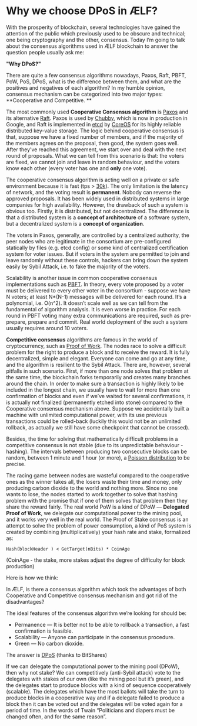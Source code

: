 # Why we choose DPoS in ÆLF?
With the prosperity of blockchain, several technologies have gained the attention of the public which previously used to be obscure and technical; one being cryptography and the other, consensus. Today I’m going to talk about the consensus algorithms used in ÆLF blockchain to answer the question people usually ask me:

**"Why DPoS?"**

There are quite a few consensus algorithms nowadays, Paxos, Raft, PBFT, PoW, PoS, DPoS, what is the difference between them, and what are the positives and negatives of each algorithm? In my humble opinion, consensus mechanism can be categorized into two major types: **Cooperative and Competitive. **

The most commonly used **Cooperative Consensus algorithm** is [Paxos](https://en.wikipedia.org/wiki/Paxos_(computer_science)) and its alternative [Raft](http://thesecretlivesofdata.com/raft/). Paxos is used by [Chubby](https://research.google.com/archive/chubby.html), which is now in production in Google, and Raft is implemented in [etcd](https://github.com/coreos/etcd) by [CoreOS](https://coreos.com/) for its highly reliable distributed key-value storage. The logic behind cooperative consensus is that, suppose we have a fixed number of members, and if the majority of the members agrees on the proposal, then good, the system goes well. After they’ve reached this agreement, we start over and deal with the next round of proposals. What we can tell from this scenario is that: the voters are fixed, we cannot join and leave in random behaviour, and the voters know each other (every voter has one and **only** one vote).

The cooperative consensus algorithm is acting well on a private or safe environment because it is fast (tps > [30k](https://github.com/coreos/etcd/blob/master/Documentation/op-guide/performance.md)). The only limitation is the latency of network, and the voting result is **permanent**. Nobody can reverse the approved proposals. It has been widely used in distributed systems in large companies for high availability. However, the drawback of such a system is obvious too. Firstly, it is distributed, but not decentralized. The difference is that a distributed system is a **concept of architecture** of a software system, but a decentralized system is a **concept of organization**.  

The voters in Paxos, generally, are controlled by a centralized authority, the peer nodes who are legitimate in the consortium are pre-configured statically by files (e.g. etcd config) or some kind of centralized certification system for voter issues. But if voters in the system are permitted to join and leave randomly without these controls, hackers can bring down the system easily by Sybil Attack, i.e. to fake the majority of the voters.

Scalability is another issue in common cooperative consensus implementations such as [PBFT](https://en.wikipedia.org/wiki/Byzantine_fault_tolerance). In theory, every vote proposed by a voter must be delivered to every other voter in the consortium - suppose we have N voters; at least N*(N-1) messages will be delivered for each round. It’s a polynomial, i.e. O(n^2). It doesn’t scale well as we can tell from the fundamental of algorithm analysis. It is even worse in practice. For each round in PBFT voting many extra communications are required, such as pre-prepare, prepare and commit. Real world deployment of the such a system usually requires around 10 voters.

**Competitive consensus** algorithms are famous in the world of cryptocurrency, such as [Proof of Work](https://en.bitcoin.it/wiki/Proof_of_work). The nodes race to solve a difficult problem for the right to produce a block and to receive the reward. It is fully decentralized, simple and elegant. Everyone can come and go at any time, and the algorithm is resilient to the Sybil Attack. There are, however, several pitfalls in such scenario. First, if more than one node solves that problem at the same time, the blockchain forks temporarily and creates many branches around the chain. In order to make sure a transaction is highly likely to be included in the longest chain, we usually have to wait for more than one confirmation of blocks and even if we’ve waited for several confirmations, it is actually not finalized (permanently etched into stone) compared to the Cooperative consensus mechanism above. Suppose we accidentally built a machine with unlimited computational power, with its use previous transactions could be rolled-back (luckily this would not be an unlimited rollback, as actually we still have some checkpoint that cannot be crossed).

Besides, the time for solving that mathematically difficult problems in a competitive consensus is not stable (due to its unpredictable behaviour - hashing). The intervals between producing two consecutive blocks can be random, between 1 minute and 1 hour (or more), a [Poisson distribution](https://en.bitcoin.it/wiki/Proof_of_work) to be precise.

The racing game between nodes are wasteful compared to the cooperative ones as the winner takes all, the losers waste their time and money, only producing carbon dioxide to the world and nothing more. Since no one wants to lose, the nodes started to work together to solve that hashing problem with the promise that if one of them solves that problem then they share the reward fairly. The real world PoW is a kind of DPoW — **Delegated Proof of Work**, we delegate our computational power to the mining pool, and it works very well in the real world.
The Proof of Stake consensus is an attempt to solve the problem of power consumption, a kind of PoS system is created by combining (multiplicatively) your hash rate and stake, formalized as:

`Hash(blockHeader ) < GetTarget(nBits) * CoinAge`

(CoinAge - the stake, more stakes adjust the degree of difficulty for block production)

Here is how we think:

In ÆLF, is there a consensus algorithm which took the advantages of both Cooperative and Competitive consensus mechanism and got rid of the disadvantages?

The ideal features of the consensus algorithm we’re looking for should be:

* Permanence — It is better not to be able to rollback a transaction, a fast confirmation is feasible.
* Scalability — Anyone can participate in the consensus procedure.
* Green — No carbon dioxide.

The answer is [DPoS](https://bitshares.org/technology/delegated-proof-of-stake-consensus/) (thanks to BitShares)

If we can delegate the computational power to the mining pool (DPoW), then why not stake? We can competitively (anti-Sybil attack) vote to the delegates with stakes of our own (like the mining pool but it’s green), and the delegates start to produce blocks with a kind of sequence cooperatively (scalable). The delegates which have the most ballots will take the turn to produce blocks in a cooperative way and if a delegate failed to produce a block then it can be voted out and the delegates will be voted again for a period of time. In the words of Twain “Politicians and diapers must be changed often, and for the same reason”.
